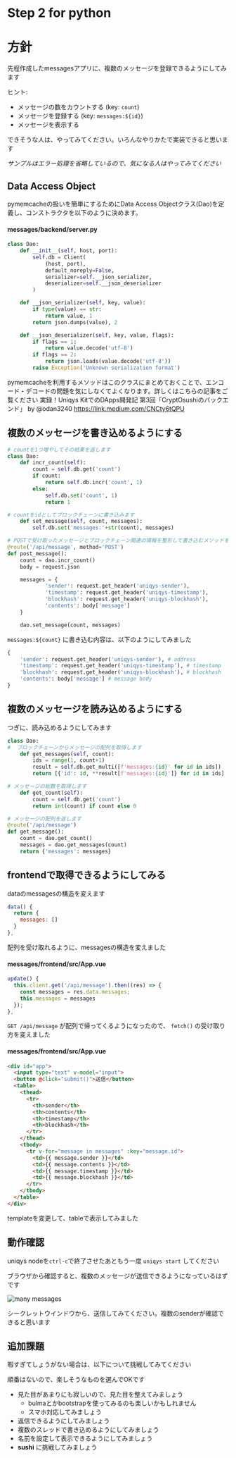 # Step 2 for python
# 方針
先程作成したmessagesアプリに、複数のメッセージを登録できるようにしてみます

ヒント:

- メッセージの数をカウントする (key: `count`)
- メッセージを登録する (key: `messages:${id}`)
- メッセージを表示する

できそうな人は、やってみてください。いろんなやりかたで実装できると思います

*サンプルはエラー処理を省略しているので、気になる人はやってみてください*

## Data Access Object
pymemcacheの扱いを簡単にするためにData Access Objectクラス(Dao)を定義し、コンストラクタを以下のように決めます。

#### messages/backend/server.py
```python
class Dao:
    def __init__(self, host, port):
        self.db = Client(
            (host, port),
            default_noreply=False,
            serializer=self.__json_serializer,
            deserializer=self.__json_deserializer
        )

    def __json_serializer(self, key, value):
        if type(value) == str:
            return value, 1
        return json.dumps(value), 2

    def __json_deserializer(self, key, value, flags):
        if flags == 1:
            return value.decode('utf-8')
        if flags == 2:
            return json.loads(value.decode('utf-8'))
        raise Exception('Unknown serialization format')
```
pymemcacheを利用するメソッドはこのクラスにまとめておくことで、エンコード・デコードの問題を気にしなくてよくなります。詳しくはこちらの記事をご覧ください
実録！Uniqys KitでのDApps開発記 第3回「CryptOsushiのバックエンド」 by @odan3240 https://link.medium.com/CNCty6tQPU

## 複数のメッセージを書き込めるようにする

```python
# countを1つ増やしてその結果を返します
class Dao:
    def incr_count(self):
        count = self.db.get('count')
        if count:
            return self.db.incr('count', 1)
        else:
            self.db.set('count', 1)
            return 1

# countをidとしてブロックチェーンに書き込みます
    def set_message(self, count, messages):
        self.db.set('messages:'+str(count), messages)

# POSTで受け取ったメッセージとブロックチェーン関連の情報を整形して書き込むメソッドを呼び出します
@route('/api/message', method='POST')
def post_message():
    count = dao.incr_count()
    body = request.json

    messages = {
            'sender': request.get_header('uniqys-sender'),
            'timestamp': request.get_header('uniqys-timestamp'),
            'blockhash': request.get_header('uniqys-blockhash'),
            'contents': body['message']
    }

    dao.set_message(count, messages)
```

`messages:${count}` に書き込む内容は、以下のようにしてみました
```python
{
    'sender': request.get_header('uniqys-sender'), # address
    'timestamp': request.get_header('uniqys-timestamp'), # timestamp
    'blockhash': request.get_header('uniqys-blockhash'), # blockhash
    'contents': body['message'] # message body
}
```
## 複数のメッセージを読み込めるようにする
つぎに、読み込めるようにしてみます

```python
class Dao:
#  ブロックチェーンからメッセージの配列を取得します
    def get_messages(self, count):
        ids = range(1, count+1)
        result = self.db.get_multi([f'messages:{id}' for id in ids])
        return [{'id': id, **result[f'messages:{id}']} for id in ids]

# メッセージの総数を取得します
    def get_count(self):
        count = self.db.get('count')
        return int(count) if count else 0

# メッセージの配列を返します
@route('/api/message')
def get_message():
    count = dao.get_count()
    messages = dao.get_messages(count)
    return {'messages': messages}
```

## frontendで取得できるようにしてみる

dataのmessagesの構造を変えます
```js
data() {
  return {
    messages: []
  }
},
```

配列を受け取れるように、messagesの構造を変えました

#### messages/frontend/src/App.vue
```js
update() {
  this.client.get('/api/message').then((res) => {
    const messages = res.data.messages;
    this.messages = messages
  });
},
```
`GET /api/message` が配列で帰ってくるようになったので、 `fetch()` の受け取り方を変えました

#### messages/frontend/src/App.vue
```html
<div id="app">
  <input type="text" v-model="input">
  <button @click="submit()">送信</button>
  <table>
    <thead>
      <tr>
        <th>sender</th>
        <th>contents</th>
        <th>timestamp</th>
        <th>blockhash</th>
      </tr>
    </thead>
    <tbody>
      <tr v-for="message in messages" :key="message.id">
        <td>{{ message.sender }}</td>
        <td>{{ message.contents }}</td>
        <td>{{ message.timestamp }}</td>
        <td>{{ message.blockhash }}</td>
      </tr>
    </tbody>
  </table>
</div>
```
templateを変更して、tableで表示してみました

## 動作確認

uniqys nodeを`ctrl-c`で終了させたあともう一度 `uniqys start` してください

ブラウザから確認すると、複数のメッセージが送信できるようになっているはずです

<img :src="$withBase('/img/messages/mes9.png')" alt="many messages">

シークレットウインドウから、送信してみてください。複数のsenderが確認できると思います

## 追加課題

暇すぎてしょうがない場合は、以下について挑戦してみてください

順番はないので、楽しそうなものを選んでOKです

- 見た目があまりにも寂しいので、見た目を整えてみましょう
  - bulmaとかbootstrapを使ってみるのも楽しいかもしれません
  - スマホ対応してみましょう
- 返信できるようにしてみましょう
- 複数のスレッドで書き込めるようにしてみましょう
- 名前を設定して表示できるようにしてみましょう
- **sushi** に挑戦してみましょう
